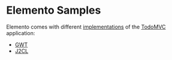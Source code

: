 # Elemento Samples

Elemento comes with different [implementations](https://hal.github.io/elemento/index.html) of the [TodoMVC](http://todomvc.com/) application:

- [GWT](https://hal.github.io/elemento/gwt/index.html)
- [J2CL](https://hal.github.io/elemento/j2cl/index.html)

